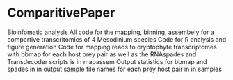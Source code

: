 # ComparitivePaper
Bioinfomatic analysis 
All code for the mapping, binning, assembely for a compartive transcritomics of 4 Mesodinium species
Code for R analysis and figure generation
Code for mapping reads to cryptophyte transcriptomes with bbmap for each host prey pair as well as the RNAspades and Transdecoder scripts is in mapassem
Output statistics for bbmap and spades in in output
sample file names for each prey host pair in in samples


